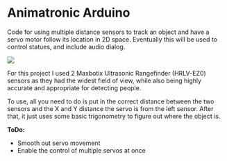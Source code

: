 # Animatronic Arduino
Code for using multiple distance sensors to track an object and have a servo motor follow its location in 2D space. Eventually this will be used to control statues, and include audio dialog.

![](http://i.imgur.com/R5bjzA3.jpg?1)

For this project I used 2 Maxbotix Ultrasonic Rangefinder (HRLV-EZ0) sensors as they had the widest field of view, while also being highly accurate and appropriate for detecting people.

To use, all you need to do is put in the correct distance between the two sensors and the X and Y distance the servo is from the left sensor. After that, it just uses some basic trigonometry to figure out where the object is.

**ToDo:**
 - Smooth out servo movement
 - Enable the control of multiple servos at once
